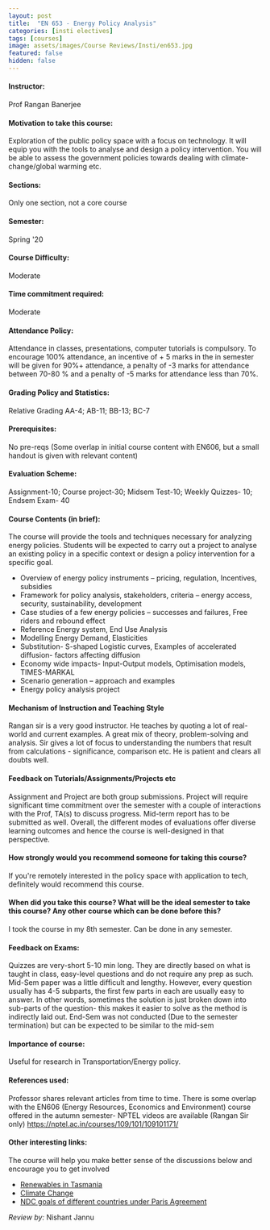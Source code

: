 ```yaml
---
layout: post
title:  "EN 653 - Energy Policy Analysis"
categories: [insti electives]
tags: [courses]
image: assets/images/Course Reviews/Insti/en653.jpg
featured: false
hidden: false
---
```


#### Instructor:
Prof Rangan Banerjee

#### Motivation to take this course:
Exploration of the public policy space with a focus on technology. It will equip you with the tools to analyse and design a policy intervention. You will be able to assess the government policies towards dealing with climate-change/global warming etc.

#### Sections:
Only one section, not a core course

#### Semester:
Spring '20

#### Course Difficulty:
Moderate

#### Time commitment required:
Moderate

#### Attendance Policy:
Attendance in classes, presentations, computer tutorials is compulsory. To encourage 100% attendance, an incentive of + 5 marks in the in semester will be given for 90%+ attendance, a penalty of -3 marks for attendance between 70-80 % and a penalty of -5 marks for attendance less than 70%.

#### Grading Policy and Statistics:
Relative Grading AA-4; AB-11; BB-13; BC-7

#### Prerequisites:
No pre-reqs (Some overlap in initial course content with EN606, but a small handout is given with relevant content)

#### Evaluation Scheme:
Assignment-10; Course project-30; Midsem Test-10; Weekly Quizzes- 10; Endsem Exam- 40

#### Course Contents (in brief):
The course will provide the tools and techniques necessary for analyzing energy policies. Students will be expected to carry out a project to analyse an existing policy in a specific context or design a policy intervention for a specific goal.
* Overview of energy policy instruments – pricing, regulation, Incentives, subsidies
* Framework for policy analysis, stakeholders, criteria – energy access, security, sustainability,
development
* Case studies of a few energy policies – successes and failures, Free riders and rebound effect
* Reference Energy system, End Use Analysis
* Modelling Energy Demand, Elasticities
* Substitution- S-shaped Logistic curves, Examples of accelerated diffusion- factors affecting diffusion
* Economy wide impacts- Input-Output models, Optimisation models, TIMES-MARKAL
* Scenario generation – approach and examples
* Energy policy analysis project

#### Mechanism of Instruction and Teaching Style
Rangan sir is a very good instructor. He teaches by quoting a lot of real-world and current examples. A great mix of theory, problem-solving and analysis. Sir gives a lot of focus to understanding the numbers that result from calculations - significance, comparison etc. He is patient and clears all doubts well.

#### Feedback on Tutorials/Assignments/Projects etc
Assignment and Project are both group submissions. Project will require significant time commitment over the semester with a couple of interactions with the Prof, TA(s) to discuss progress. Mid-term report has to be submitted as well.
Overall, the different modes of evaluations offer diverse learning outcomes and hence the course is well-designed in that perspective.

#### How strongly would you recommend someone for taking this course?
If you're remotely interested in the policy space with application to tech, definitely would recommend this course.

#### When did you take this course? What will be the ideal semester to take this course? Any other course which can be done before this?
I took the course in my 8th semester. Can be done in any semester.

#### Feedback on Exams:
Quizzes are very-short 5-10 min long. They are directly based on what is taught in class, easy-level questions and do not require any prep as such.
Mid-Sem paper was a little difficult and lengthy. However, every question usually has 4-5 subparts, the first few parts in each are usually easy to answer. In other words, sometimes the solution is just broken down into sub-parts of the question- this makes it easier to solve as the method is indirectly laid out.
End-Sem was not conducted (Due to the semester termination) but can be expected to be similar to the mid-sem

#### Importance of course:
Useful for research in Transportation/Energy policy.

#### References used:
Professor shares relevant articles from time to time. There is some overlap with the EN606 (Energy Resources, Economics and Environment) course offered in the autumn semester- NPTEL videos are available (Rangan Sir only)
https://nptel.ac.in/courses/109/101/109101171/

#### Other interesting links:
The course will help you make better sense of the discussions below and encourage you to get involved

* [Renewables in Tasmania](https://reneweconomy.com.au/tasmania-sets-world-leading-target-of-200-per-cent-renewables-by-2040/?fbclid=IwAR0oNfkWv7dN013X7AcYVrTILwIqwOz3PfOZZBHHn-EFqFdmNJHynUzirko)
* [Climate Change](http://moef.gov.in/wp-content/uploads/2020/05/Draft_EIA_2020.pdf)
* [NDC goals of different countries under Paris Agreement](
https://www4.unfccc.int/sites/ndcstaging/PublishedDocuments/India%20First/INDIA%20INDC%20TO%20UNFCCC.pdf)

*Review by:* Nishant Jannu
